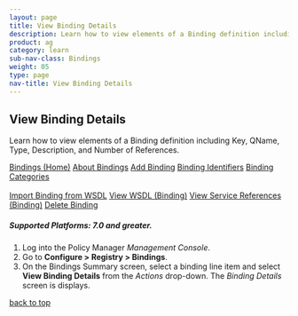```yaml
---
layout: page
title: View Binding Details
description: Learn how to view elements of a Binding definition including Key, QName, Type, Description, and Number of References.
product: ag
category: learn
sub-nav-class: Bindings
weight: 05
type: page
nav-title: View Binding Details
---
```


## View Binding Details
Learn how to view elements of a Binding definition including Key, QName, Type, Description, and Number of References.

<a href="bindings_toc.html" class="button secondary">Bindings (Home)</a> <a href="../bindings/about_bindings.html" class="button secondary">About Bindings</a>  <a href="../bindings/add_binding.html" class="button secondary">Add Binding</a>  <a href="../bindings/binding_identifiers.html" class="button secondary">Binding Identifiers</a>  <a href="../bindings/binding_categories.html" class="button secondary">Binding Categories</a> <br><br><a href="../bindings/import_binding_from_wsdl.html" class="button secondary">Import Binding from WSDL</a> <a href="../bindings/view_wsdl_binding.html" class="button secondary">View WSDL (Binding)</a> <a href="../bindings/view_service_references_binding.html" class="button secondary">View Service References (Binding)</a> <a href="../bindings/delete_binding.html" class="button secondary">Delete Binding</a>
<h5 class="stamp">Supported Platforms: 7.0 and greater.</h5>

1. Log into the Policy Manager *Management Console*.
2. Go to **Configure > Registry > Bindings**.  
2. On the Bindings Summary screen, select a binding line item and select **View Binding Details** from the *Actions* drop-down. The *Binding Details* screen is displays.

<a href="#top">back to top</a> 